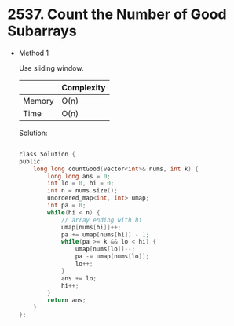 # 2537. Count the Number of Good Subarrays  
- Method 1

    Use sliding window.

    | |   Complexity  |
    | ----------- | ----------- | 
    |  Memory     | O(n) | 
    |      Time       |  O(n) | 


    Solution:

    ``` h

    class Solution {
    public:
        long long countGood(vector<int>& nums, int k) {
            long long ans = 0;
            int lo = 0, hi = 0;
            int n = nums.size();
            unordered_map<int, int> umap;
            int pa = 0;
            while(hi < n) {
                // array ending with hi
                umap[nums[hi]]++;
                pa += umap[nums[hi]] - 1;
                while(pa >= k && lo < hi) {
                    umap[nums[lo]]--;
                    pa -= umap[nums[lo]];
                    lo++;
                }
                ans += lo;
                hi++;
            }
            return ans;
        }
    };

    ```

<!-- - Method 2

    This is another method.

    | |   Complexity  |
    | ----------- | ----------- | 
    |  Memory     | O(n) | 
    |      Time       |  O(n) | 


    Solution:

    ``` h



    ```

- Additional Knowledge:
       
    Here are some additional knowledge.



<br> -->